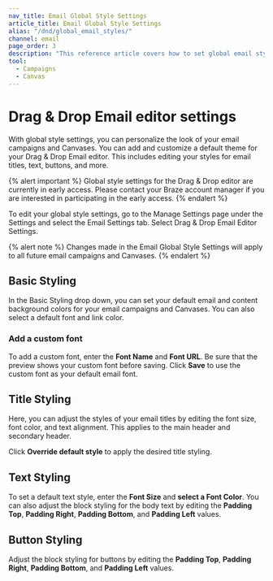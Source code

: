 ```yaml
---
nav_title: Email Global Style Settings
article_title: Email Global Style Settings
alias: "/dnd/global_email_styles/"
channel: email
page_order: 3
description: "This reference article covers how to set global email style settings for your campaigns and Canvases."
tool: 
  - Campaigns
  - Canvas
---
```


# Drag & Drop Email editor settings

With global style settings, you can personalize the look of your email campaigns and Canvases. You can add and customize a default theme for your Drag & Drop Email editor. This includes editing your styles for email titles, text, buttons, and more.

{% alert important %}
Global style settings for the Drag & Drop editor are currently in early access. Please contact your Braze account manager if you are interested in participating in the early access.
{% endalert %}

To edit your global style settings, go to the Manage Settings page under the Settings and select the Email Settings tab. Select Drag & Drop Email Editor Settings.

{% alert note %}
Changes made in the Email Global Style Settings will apply to all future email campaigns and Canvases. 
{% endalert %} 

## Basic Styling 

In the Basic Styling drop down, you can set your default email and content background colors for your email campaigns and Canvases. You can also select a default font and link color.

### Add a custom font
To add a custom font, enter the **Font Name** and **Font URL**. Be sure that the preview shows your custom font before saving. Click **Save** to use the custom font as your default email font. 

## Title Styling
Here, you can adjust the styles of your email titles by editing the font size, font color, and text alignment. This applies to the main header and secondary header. 

Click **Override default style** to apply the desired title styling.

## Text Styling
To set a default text style, enter the **Font Size** and **select a Font Color**. You can also adjust the block styling for the body text by editing the **Padding Top**, **Padding Right**, **Padding Bottom**, and **Padding Left** values.


## Button Styling

Adjust the block styling for buttons by editing the **Padding Top**, **Padding Right**, **Padding Bottom**, and **Padding Left** values.